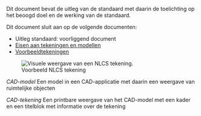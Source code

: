 Dit document bevat de uitleg van de standaard met daarin de toelichting op het beoogd doel en de werking van de standaard. 

Dit document sluit aan op de volgende documenten:


* Uitleg standaard: voorliggend document
* [Eisen aan tekeningen en modellen](https://nl-digigo.github.io/NLCS/requirementscadmodels/)
* [Voorbeeldtekeningen](https://www.nl-digigo.nl/p/432/Leren-van-anderen)



<figure>
<img src="./h/media/voorbeeldtekening.jpg" alt="Visuele weergave van een NLCS tekening.">
<figcaption>Voorbeeld NLCS tekening</caption>
</figure>

<p><dfn data-lt="CAD-model|CAD-modellen">CAD-model</dfn> Een model in een CAD-applicatie met daarin een weergave van ruimtelijke objecten</p>

<p><dfn data-lt="CAD-tekening|CAD-tekeningen">CAD-tekening</dfn> Een printbare weergave van het CAD-model met een kader en een titelblok met informatie over de tekening</p>